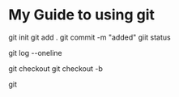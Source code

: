 # My Guide to using git

git init
git add .
git commit -m "added"
giit status


git log --oneline

git checkout <commit hash>
git checkout -b <commit hash>

git 
